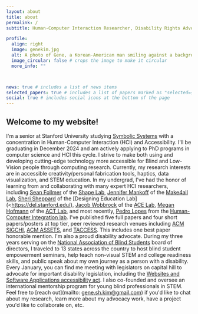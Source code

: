 ```yaml
---
layout: about
title: about
permalink: /
subtitle: Human-Computer Interaction Researcher, Disability Rights Advocate, creative engineer

profile:
  align: right
  image: genekim.jpg
  alt: A photo of Gene, a Korean-American man smiling against a background with green trees. He has thick straight black hair that is longer on the front and shorter on the sides. He is wearing a blue collared shirt, and his dark brown eyes are smizing at the camera.
  image_circular: false # crops the image to make it circular
  more_info: ""



news: true # includes a list of news items
selected_papers: true # includes a list of papers marked as "selected={true}"
social: true # includes social icons at the bottom of the page
---
```


## Welcome to my website!
  I'm a senior at Stanford University studying [Symbolic Systems](https://symsys.stanford.edu/) with a concentration in Human-Computer Interaction (HCI) and Accessibility. I'll be graduating in December 2024 and am actively applying to PhD programs in computer science and HCI this cycle. I strive to make both using and developing cutting-edge technology more accessible for Blind and Low-Vision people through computing research. Currently, my research interests are in accessible creativity/personal fabrication tools, haptics, data visualization, and STEM education. In my undergrad, I've had the honor of learning from and collaborating with many expert HCI researchers, including [Sean Follmer](https://profiles.stanford.edu/sean-follmer) of the [Shape Lab](https://shape.stanford.edu/), [Jennifer Mankoff](https://www.cs.washington.edu/people/faculty/jmankoff) of the [Make4all Lab](https://make4all.org/), [Sheri Sheppard](https://en.wikipedia.org/wiki/Sheri_D._Sheppard) of the [Designing Education Lab](<https://del.stanford.edu/), [Jacob Wobbrock](https://faculty.washington.edu/wobbrock/) of the [ACE Lab](https://depts.washington.edu/acelab/), [Megan Hofmann](https://www.megan-hofmann.com/) of the [ACT Lab](https://actlab.sites.northeastern.edu/research/), and most recently, [Pedro Lopes](https://plopes.org/) from the [Human-Computer Integration lab](https://lab.plopes.org/). I've published five full papers and four short papers/posters at top tier, peer reviewed research venues including [ACM SIGCHI](https://sigchi.org/), [ACM ASSETS](https://dl.acm.org/conference/assets), and [TACCESS](https://dl.acm.org/journal/taccess). This includes one best paper honorable mention.
I'm also a proud disability advocate. During my three years serving on the [National Association of Blind Students](https://nabslink.org/) board of directors, I traveled to 13 states across the country to host blind student empowerment seminars, help teach non-visual STEM and college readiness skills, and public speak about my own journey as a person with a disability. Every January, you can find me meeting with legislators on capital hill to advocate for important disability legislation, including the [Websites and Software Applications accessibility act](https://www.congress.gov/bill/117th-congress/senate-bill/4998). I also co-founded and oversee an international mentorship program for young blind professionals in STEM.
Feel free to [reach out](mailto: gene.sh.kim@gmail.com) if you'd like to chat about my research, learn more about my advocacy work, have a project you'd like to collaborate on, etc.

